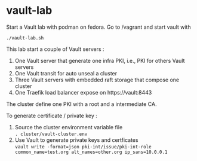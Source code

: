 # vault-lab

Start a Vault lab with podman on fedora.
Go to /vagrant and start vault with
```
./vault-lab.sh
```
This lab start a couple of Vault servers :
1. One Vault server that generate one infra PKI, i.e., PKI for others Vault servers
1. One Vault transit for auto unseal a cluster
1. Three Vault servers with embedded raft storage that compose one cluster
1. One Traefik load balancer expose on https://vault:8443

The cluster define one PKI with a root and a intermediate CA.

To generate certificate / private key :
1. Source the cluster environment variable file  
```. cluster/vault-cluster.env```
1. Use Vault to generate private keys and certficates  
```vault write -format=json pki-int/issue/pki-int-role common_name=test.org alt_names=other.org ip_sans=10.0.0.1```